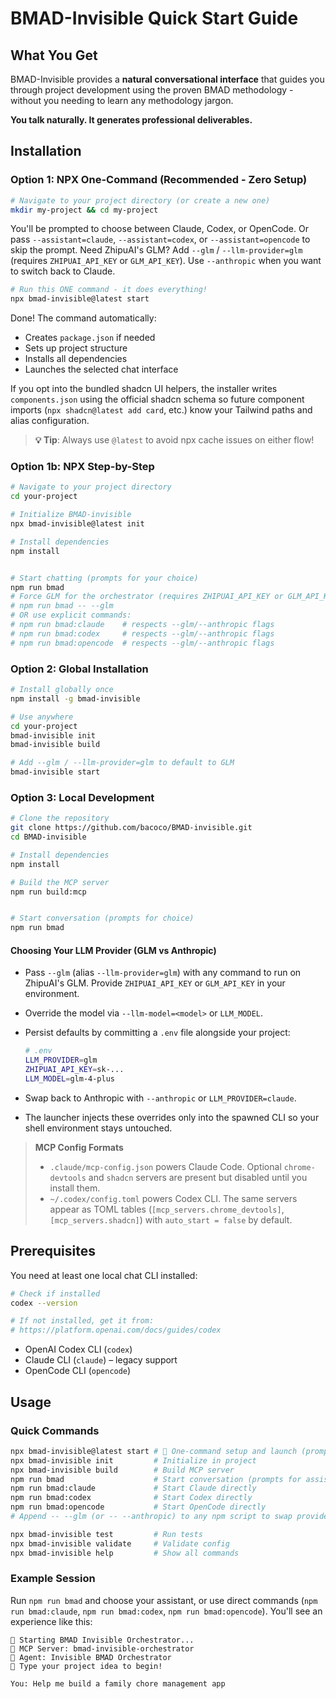 # BMAD-Invisible Quick Start Guide

## What You Get

BMAD-Invisible provides a **natural conversational interface** that guides you through project development using the proven BMAD methodology - without you needing to learn any methodology jargon.

**You talk naturally. It generates professional deliverables.**

## Installation

### Option 1: NPX One-Command (Recommended - Zero Setup)

```bash
# Navigate to your project directory (or create a new one)
mkdir my-project && cd my-project
```

You'll be prompted to choose between Claude, Codex, or OpenCode. Or pass
`--assistant=claude`, `--assistant=codex`, or `--assistant=opencode` to skip the prompt.
Need ZhipuAI's GLM? Add `--glm` / `--llm-provider=glm` (requires `ZHIPUAI_API_KEY`
or `GLM_API_KEY`). Use `--anthropic` when you want to switch back to Claude.

```bash
# Run this ONE command - it does everything!
npx bmad-invisible@latest start
```

Done! The command automatically:

- Creates `package.json` if needed
- Sets up project structure
- Installs all dependencies
- Launches the selected chat interface

If you opt into the bundled shadcn UI helpers, the installer writes
`components.json` using the official shadcn schema so future component imports
(`npx shadcn@latest add card`, etc.) know your Tailwind paths and alias
configuration.

> **💡 Tip**: Always use `@latest` to avoid npx cache issues on either flow!

### Option 1b: NPX Step-by-Step

```bash
# Navigate to your project directory
cd your-project

# Initialize BMAD-invisible
npx bmad-invisible@latest init

# Install dependencies
npm install


# Start chatting (prompts for your choice)
npm run bmad
# Force GLM for the orchestrator (requires ZHIPUAI_API_KEY or GLM_API_KEY)
# npm run bmad -- --glm
# OR use explicit commands:
# npm run bmad:claude    # respects --glm/--anthropic flags
# npm run bmad:codex     # respects --glm/--anthropic flags
# npm run bmad:opencode  # respects --glm/--anthropic flags

```

### Option 2: Global Installation

```bash
# Install globally once
npm install -g bmad-invisible

# Use anywhere
cd your-project
bmad-invisible init
bmad-invisible build

# Add --glm / --llm-provider=glm to default to GLM
bmad-invisible start

```

### Option 3: Local Development

```bash
# Clone the repository
git clone https://github.com/bacoco/BMAD-invisible.git
cd BMAD-invisible

# Install dependencies
npm install

# Build the MCP server
npm run build:mcp


# Start conversation (prompts for choice)
npm run bmad
```

#### Choosing Your LLM Provider (GLM vs Anthropic)

- Pass `--glm` (alias `--llm-provider=glm`) with any command to run on ZhipuAI's
  GLM. Provide `ZHIPUAI_API_KEY` or `GLM_API_KEY` in your environment.
- Override the model via `--llm-model=<model>` or `LLM_MODEL`.
- Persist defaults by committing a `.env` file alongside your project:

  ```bash
  # .env
  LLM_PROVIDER=glm
  ZHIPUAI_API_KEY=sk-...
  LLM_MODEL=glm-4-plus
  ```

- Swap back to Anthropic with `--anthropic` or `LLM_PROVIDER=claude`.
- The launcher injects these overrides only into the spawned CLI so your shell
  environment stays untouched.

> **MCP Config Formats**
>
> - `.claude/mcp-config.json` powers Claude Code. Optional `chrome-devtools` and
>   `shadcn` servers are present but disabled until you install them.
> - `~/.codex/config.toml` powers Codex CLI. The same servers appear as TOML
>   tables (`[mcp_servers.chrome_devtools]`, `[mcp_servers.shadcn]`) with
>   `auto_start = false` by default.

## Prerequisites

You need at least one local chat CLI installed:

```bash
# Check if installed
codex --version

# If not installed, get it from:
# https://platform.openai.com/docs/guides/codex
```

- OpenAI Codex CLI (`codex`)
- Claude CLI (`claude`) – legacy support
- OpenCode CLI (`opencode`)

## Usage

### Quick Commands

```bash
npx bmad-invisible@latest start # 🚀 One-command setup and launch (prompts for choice)
npx bmad-invisible init         # Initialize in project
npx bmad-invisible build        # Build MCP server
npm run bmad                    # Start conversation (prompts for assistant choice)
npm run bmad:claude             # Start Claude directly
npm run bmad:codex              # Start Codex directly
npm run bmad:opencode           # Start OpenCode directly
# Append -- --glm (or -- --anthropic) to any npm script to swap providers

npx bmad-invisible test         # Run tests
npx bmad-invisible validate     # Validate config
npx bmad-invisible help         # Show all commands
```

### Example Session

Run `npm run bmad` and choose your assistant, or use direct commands (`npm run bmad:claude`, `npm run bmad:codex`, `npm run bmad:opencode`). You'll see an experience like this:

```
🎯 Starting BMAD Invisible Orchestrator...
📡 MCP Server: bmad-invisible-orchestrator
🤖 Agent: Invisible BMAD Orchestrator
💬 Type your project idea to begin!

You: Help me build a family chore management app
```
